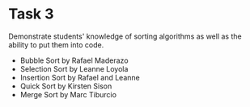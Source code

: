# Task 3

Demonstrate students' knowledge of sorting algorithms as well as the ability to
put them into code.

- Bubble Sort by Rafael Maderazo
- Selection Sort by Leanne Loyola
- Insertion Sort by Rafael and Leanne
- Quick Sort by Kirsten Sison
- Merge Sort by Marc Tiburcio
